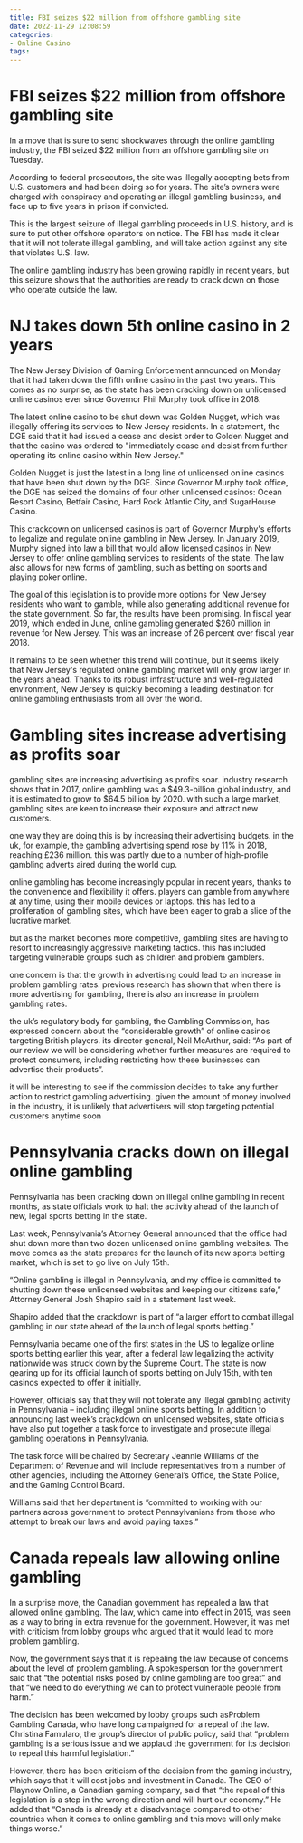 ```yaml
---
title: FBI seizes $22 million from offshore gambling site
date: 2022-11-29 12:08:59
categories:
- Online Casino
tags:
---
```



#  FBI seizes $22 million from offshore gambling site

In a move that is sure to send shockwaves through the online gambling industry, the FBI seized $22 million from an offshore gambling site on Tuesday.

According to federal prosecutors, the site was illegally accepting bets from U.S. customers and had been doing so for years. The site’s owners were charged with conspiracy and operating an illegal gambling business, and face up to five years in prison if convicted.

This is the largest seizure of illegal gambling proceeds in U.S. history, and is sure to put other offshore operators on notice. The FBI has made it clear that it will not tolerate illegal gambling, and will take action against any site that violates U.S. law.

The online gambling industry has been growing rapidly in recent years, but this seizure shows that the authorities are ready to crack down on those who operate outside the law.

#  NJ takes down 5th online casino in 2 years

The New Jersey Division of Gaming Enforcement announced on Monday that it had taken down the fifth online casino in the past two years. This comes as no surprise, as the state has been cracking down on unlicensed online casinos ever since Governor Phil Murphy took office in 2018.

The latest online casino to be shut down was Golden Nugget, which was illegally offering its services to New Jersey residents. In a statement, the DGE said that it had issued a cease and desist order to Golden Nugget and that the casino was ordered to "immediately cease and desist from further operating its online casino within New Jersey."

Golden Nugget is just the latest in a long line of unlicensed online casinos that have been shut down by the DGE. Since Governor Murphy took office, the DGE has seized the domains of four other unlicensed casinos: Ocean Resort Casino, Betfair Casino, Hard Rock Atlantic City, and SugarHouse Casino.

This crackdown on unlicensed casinos is part of Governor Murphy's efforts to legalize and regulate online gambling in New Jersey. In January 2019, Murphy signed into law a bill that would allow licensed casinos in New Jersey to offer online gambling services to residents of the state. The law also allows for new forms of gambling, such as betting on sports and playing poker online.

The goal of this legislation is to provide more options for New Jersey residents who want to gamble, while also generating additional revenue for the state government. So far, the results have been promising. In fiscal year 2019, which ended in June, online gambling generated $260 million in revenue for New Jersey. This was an increase of 26 percent over fiscal year 2018.

It remains to be seen whether this trend will continue, but it seems likely that New Jersey's regulated online gambling market will only grow larger in the years ahead. Thanks to its robust infrastructure and well-regulated environment, New Jersey is quickly becoming a leading destination for online gambling enthusiasts from all over the world.

#  Gambling sites increase advertising as profits soar

gambling sites are increasing advertising as profits soar. industry research shows that in 2017, online gambling was a $49.3-billion global industry, and it is estimated to grow to $64.5 billion by 2020. with such a large market, gambling sites are keen to increase their exposure and attract new customers.

one way they are doing this is by increasing their advertising budgets. in the uk, for example, the gambling advertising spend rose by 11% in 2018, reaching £236 million. this was partly due to a number of high-profile gambling adverts aired during the world cup.

online gambling has become increasingly popular in recent years, thanks to the convenience and flexibility it offers. players can gamble from anywhere at any time, using their mobile devices or laptops. this has led to a proliferation of gambling sites, which have been eager to grab a slice of the lucrative market.

but as the market becomes more competitive, gambling sites are having to resort to increasingly aggressive marketing tactics. this has included targeting vulnerable groups such as children and problem gamblers.

one concern is that the growth in advertising could lead to an increase in problem gambling rates. previous research has shown that when there is more advertising for gambling, there is also an increase in problem gambling rates.

the uk’s regulatory body for gambling, the Gambling Commission, has expressed concern about the “considerable growth” of online casinos targeting British players. its director general, Neil McArthur, said: “As part of our review we will be considering whether further measures are required to protect consumers, including restricting how these businesses can advertise their products”.

it will be interesting to see if the commission decides to take any further action to restrict gambling advertising. given the amount of money involved in the industry, it is unlikely that advertisers will stop targeting potential customers anytime soon

#  Pennsylvania cracks down on illegal online gambling

Pennsylvania has been cracking down on illegal online gambling in recent months, as state officials work to halt the activity ahead of the launch of new, legal sports betting in the state.

Last week, Pennsylvania’s Attorney General announced that the office had shut down more than two dozen unlicensed online gambling websites. The move comes as the state prepares for the launch of its new sports betting market, which is set to go live on July 15th.

“Online gambling is illegal in Pennsylvania, and my office is committed to shutting down these unlicensed websites and keeping our citizens safe,” Attorney General Josh Shapiro said in a statement last week.

Shapiro added that the crackdown is part of “a larger effort to combat illegal gambling in our state ahead of the launch of legal sports betting.”

Pennsylvania became one of the first states in the US to legalize online sports betting earlier this year, after a federal law legalizing the activity nationwide was struck down by the Supreme Court. The state is now gearing up for its official launch of sports betting on July 15th, with ten casinos expected to offer it initially.

However, officials say that they will not tolerate any illegal gambling activity in Pennsylvania – including illegal online sports betting. In addition to announcing last week’s crackdown on unlicensed websites, state officials have also put together a task force to investigate and prosecute illegal gambling operations in Pennsylvania.

The task force will be chaired by Secretary Jeannie Williams of the Department of Revenue and will include representatives from a number of other agencies, including the Attorney General’s Office, the State Police, and the Gaming Control Board.

Williams said that her department is “committed to working with our partners across government to protect Pennsylvanians from those who attempt to break our laws and avoid paying taxes.”

#  Canada repeals law allowing online gambling

In a surprise move, the Canadian government has repealed a law that allowed online gambling. The law, which came into effect in 2015, was seen as a way to bring in extra revenue for the government. However, it was met with criticism from lobby groups who argued that it would lead to more problem gambling.

Now, the government says that it is repealing the law because of concerns about the level of problem gambling. A spokesperson for the government said that “the potential risks posed by online gambling are too great” and that “we need to do everything we can to protect vulnerable people from harm.”

The decision has been welcomed by lobby groups such asProblem Gambling Canada, who have long campaigned for a repeal of the law. Christina Famularo, the group’s director of public policy, said that “problem gambling is a serious issue and we applaud the government for its decision to repeal this harmful legislation.”

However, there has been criticism of the decision from the gaming industry, which says that it will cost jobs and investment in Canada. The CEO of Playnow Online, a Canadian gaming company, said that “the repeal of this legislation is a step in the wrong direction and will hurt our economy.” He added that “Canada is already at a disadvantage compared to other countries when it comes to online gambling and this move will only make things worse.”